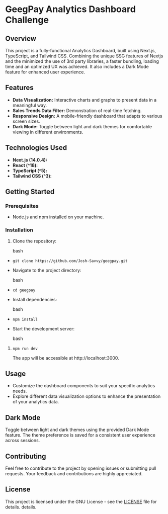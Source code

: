 # GeegPay Analytics Dashboard Challenge

## Overview

This project is a fully-functional Analytics Dashboard, built using Next.js, TypeScript, and Tailwind CSS.
Combining the unique SSG features of Nextjs and the minimized the use of 3rd party libraries, a faster bundling, loading time and an optimzed UX was achieved. It also includes a Dark Mode feature for enhanced user experience.

## Features

-   **Data Visualization:** Interactive charts and graphs to present data in a meaningful way.
-   **Sales Trends Data Filter:** Demonstration of real-time fetching.
-   **Responsive Design:** A mobile-friendly dashboard that adapts to various screen sizes.
-   **Dark Mode:** Toggle between light and dark themes for comfortable viewing in different environments.

## Technologies Used

-   **Next.js (14.0.4):**
-   **React (^18):**
-   **TypeScript (^5):**
-   **Tailwind CSS (^3):**

## Getting Started

### Prerequisites

-   Node.js and npm installed on your machine.

### Installation

1.  Clone the repository:

    bash

-   `git clone https://github.com/Josh-Savvy/geegpay.git`
-   Navigate to the project directory:

    bash

-   `cd geegpay`
-   Install dependencies:

    bash

-   `npm install`
-   Start the development server:

    bash

1.  `npm run dev`

    The app will be accessible at http://localhost:3000.

## Usage

-   Customize the dashboard components to suit your specific analytics needs.
-   Explore different data visualization options to enhance the presentation of your analytics data.

## Dark Mode

Toggle between light and dark themes using the provided Dark Mode feature. The theme preference is saved for a consistent user experience across sessions.

## Contributing

Feel free to contribute to the project by opening issues or submitting pull requests. Your feedback and contributions are highly appreciated.

## License

This project is licensed under the GNU License - see the [LICENSE](https://www.gnu.org/licenses/gpl-3.0.en.html) file for details.
details.
